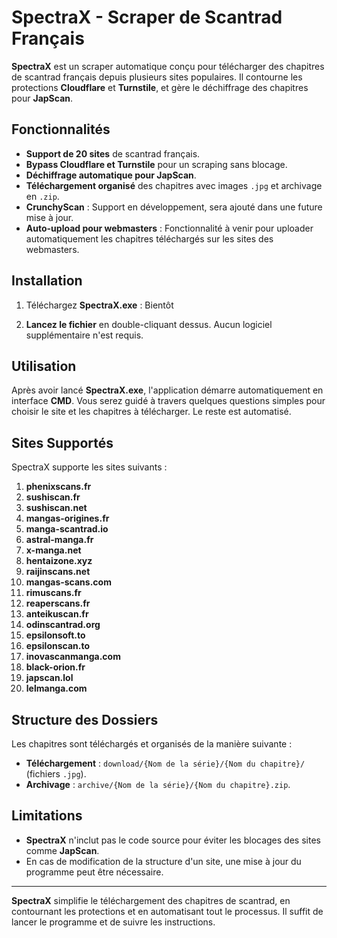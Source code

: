 # SpectraX - Scraper de Scantrad Français

**SpectraX** est un scraper automatique conçu pour télécharger des chapitres de scantrad français depuis plusieurs sites populaires. Il contourne les protections **Cloudflare** et **Turnstile**, et gère le déchiffrage des chapitres pour **JapScan**.

## Fonctionnalités

- **Support de 20 sites** de scantrad français.
- **Bypass Cloudflare et Turnstile** pour un scraping sans blocage.
- **Déchiffrage automatique pour JapScan**.
- **Téléchargement organisé** des chapitres avec images `.jpg` et archivage en `.zip`.
- **CrunchyScan** : Support en développement, sera ajouté dans une future mise à jour.
- **Auto-upload pour webmasters** : Fonctionnalité à venir pour uploader automatiquement les chapitres téléchargés sur les sites des webmasters.

## Installation

1. Téléchargez **SpectraX.exe** :  Bientôt

2. **Lancez le fichier** en double-cliquant dessus. Aucun logiciel supplémentaire n'est requis.

## Utilisation

Après avoir lancé **SpectraX.exe**, l'application démarre automatiquement en interface **CMD**. Vous serez guidé à travers quelques questions simples pour choisir le site et les chapitres à télécharger. Le reste est automatisé.

## Sites Supportés

SpectraX supporte les sites suivants :

1. **phenixscans.fr**
2. **sushiscan.fr**
3. **sushiscan.net**
4. **mangas-origines.fr**
5. **manga-scantrad.io**
6. **astral-manga.fr**
7. **x-manga.net**
8. **hentaizone.xyz**
9. **raijinscans.net**
10. **mangas-scans.com**
11. **rimuscans.fr**
12. **reaperscans.fr**
13. **anteikuscan.fr**
14. **odinscantrad.org**
15. **epsilonsoft.to**
16. **epsilonscan.to**
17. **inovascanmanga.com**
18. **black-orion.fr**
19. **japscan.lol**
20. **lelmanga.com**

## Structure des Dossiers

Les chapitres sont téléchargés et organisés de la manière suivante :

- **Téléchargement** : `download/{Nom de la série}/{Nom du chapitre}/` (fichiers `.jpg`).
- **Archivage** : `archive/{Nom de la série}/{Nom du chapitre}.zip`.

## Limitations

- **SpectraX** n'inclut pas le code source pour éviter les blocages des sites comme **JapScan**.
- En cas de modification de la structure d'un site, une mise à jour du programme peut être nécessaire.

---

**SpectraX** simplifie le téléchargement des chapitres de scantrad, en contournant les protections et en automatisant tout le processus. Il suffit de lancer le programme et de suivre les instructions.

